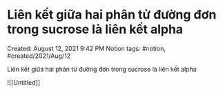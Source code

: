 # Liên kết giữa hai phân tử đường đơn trong sucrose là liên kết alpha

Created: August 12, 2021 9:42 PM
Notion tags: #notion, #created/2021/Aug/12

Liên kết giữa hai phân tử đường đơn trong sucrose là liên kết alpha

![[Untitled]]